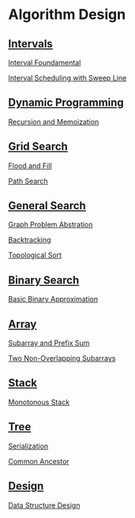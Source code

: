 # Algorithm Design

## <a href="https://github.com/ZSShen/Hacking-Tech-Interview/blob/main/AlgorithmDesign/docs/Intervals.md" target="_blank">Intervals</a>

<a href="https://github.com/ZSShen/Hacking-Tech-Interview/blob/main/AlgorithmDesign/docs/Intervals.md#interval-foundamental" target="_blank">Interval Foundamental</a>

<a href="https://github.com/ZSShen/Hacking-Tech-Interview/blob/main/AlgorithmDesign/docs/Intervals.md#interval-scheduling-with-sweep-line
" target="_blank">Interval Scheduling with Sweep Line</a>


## <a href="https://github.com/ZSShen/Hacking-Tech-Interview/blob/main/AlgorithmDesign/docs/Dynamic%20Programming.md" target="_blank">Dynamic Programming</a>

<a href="https://github.com/ZSShen/Hacking-Tech-Interview/blob/main/AlgorithmDesign/docs/Dynamic%20Programming.md#recursion-and-memoization" target="_blank">Recursion and Memoization</a>


## <a href="https://github.com/ZSShen/Hacking-Tech-Interview/blob/main/AlgorithmDesign/docs/Grid%20Search.md" target="_blank">Grid Search</a>

<a href="https://github.com/ZSShen/Hacking-Tech-Interview/blob/main/AlgorithmDesign/docs/Grid%20Search.md#flood-and-fill" target="_blank">Flood and Fill</a>

<a href="https://github.com/ZSShen/Hacking-Tech-Interview/blob/main/AlgorithmDesign/docs/Grid%20Search.md#optimal-path-search" target="_blank">Path Search</a>


## <a href="https://github.com/ZSShen/Hacking-Tech-Interview/blob/main/AlgorithmDesign/docs/General%20Search.md" target="_blank">General Search</a>

<a href="https://github.com/ZSShen/Hacking-Tech-Interview/blob/main/AlgorithmDesign/docs/General%20Search.md#graph-problem-abstraction" target="_blank">Graph Problem Abstration</a>

<a href="https://github.com/ZSShen/Hacking-Tech-Interview/blob/main/AlgorithmDesign/docs/General%20Search.md#backtracking" target="_blank">Backtracking</a>

<a href="https://github.com/ZSShen/Hacking-Tech-Interview/blob/main/AlgorithmDesign/docs/General%20Search.md#topological-sort" target="_blank">Topological Sort</a>


## <a href="https://github.com/ZSShen/Hacking-Tech-Interview/blob/main/AlgorithmDesign/docs/Binary%20Search.md" target="_blank">Binary Search</a>

<a href="https://github.com/ZSShen/Hacking-Tech-Interview/blob/main/AlgorithmDesign/docs/Binary%20Search.md#basic-binary-approximation" target="_blank">Basic Binary Approximation</a>


## <a href="https://github.com/ZSShen/Hacking-Tech-Interview/blob/main/AlgorithmDesign/docs/Array.md" target="_blank">Array</a>

<a href="https://github.com/ZSShen/Hacking-Tech-Interview/blob/main/AlgorithmDesign/docs/Array.md#subarray-and-prefix-sum" target="_blank">Subarray and Prefix Sum</a>

<a href="https://github.com/ZSShen/Hacking-Tech-Interview/blob/main/AlgorithmDesign/docs/Array.md#two-non-overlapping-subarrays" target="_blank">Two Non-Overlapping Subarrays</a>


## <a href="https://github.com/ZSShen/Hacking-Tech-Interview/blob/main/AlgorithmDesign/docs/Stack.md" target="_blank">Stack</a>

<a href="https://github.com/ZSShen/Hacking-Tech-Interview/blob/main/AlgorithmDesign/docs/Stack.md#monotonous-stack" target="_blank">Monotonous Stack</a>


## <a href="https://github.com/ZSShen/Hacking-Tech-Interview/blob/main/AlgorithmDesign/docs/Tree.md" target="_blank">Tree</a>

<a href="https://github.com/ZSShen/Hacking-Tech-Interview/blob/main/AlgorithmDesign/docs/Tree.md#serialization" target="_blank">Serialization</a>

<a href="https://github.com/ZSShen/Hacking-Tech-Interview/blob/main/AlgorithmDesign/docs/Tree.md#common-ancestor" target="_blank">Common Ancestor</a>

## <a href="https://github.com/ZSShen/Hacking-Tech-Interview/blob/main/AlgorithmDesign/docs/Tree.md" target="_blank">Design</a>

<a href="https://github.com/ZSShen/Hacking-Tech-Interview/blob/main/AlgorithmDesign/docs/Design.md#data-structure-design" target="_blank">Data Structure Design</a>
